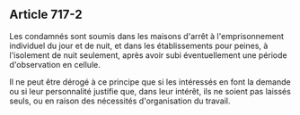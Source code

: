 Article 717-2
----
Les condamnés sont soumis dans les maisons d'arrêt à l'emprisonnement individuel
du jour et de nuit, et dans les établissements pour peines, à l'isolement de
nuit seulement, après avoir subi éventuellement une période d'observation en
cellule.

Il ne peut être dérogé à ce principe que si les intéressés en font la demande ou
si leur personnalité justifie que, dans leur intérêt, ils ne soient pas laissés
seuls, ou en raison des nécessités d'organisation du travail.
